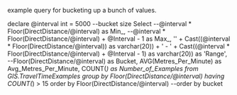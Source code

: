 example query for bucketing up a bunch of values.

declare @interval int = 5000 --bucket size
Select 
	--@interval * Floor(DirectDistance/@interval) as Min_,
	--@interval * Floor(DirectDistance/@interval) + @Interval - 1 as Max_,
	'' + Cast((@interval * Floor(DirectDistance/@interval)) as varchar(20))  + ' - ' + 
		Cast((@interval * Floor(DirectDistance/@interval) + @Interval - 1) as varchar(20)) as 'Range',
	--Floor(DirectDistance/@interval) as Bucket,
	AVG(Metres_Per_Minute) as Avg_Metres_Per_Minute,
	COUNT(*) as Number_of_Examples
from 
GIS.TravelTimeExamples
group by 
Floor(DirectDistance/@interval)
having COUNT(*) > 15
order by Floor(DirectDistance/@interval)  --order by bucket